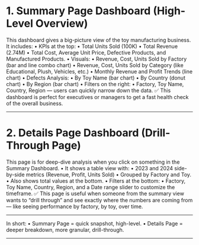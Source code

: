 # 1. **Summary Page Dashboard (High-Level Overview)**
This dashboard gives a big-picture view of the toy manufacturing business.
It includes:
•	KPIs at the top:
•	Total Units Sold (100K)
•	Total Revenue (2.74M)
•	Total Cost, Average Unit Price, Defective Products, and Manufactured Products.
•	Visuals:
•	Revenue, Cost, Units Sold by Factory (bar and line combo chart)
•	Revenue, Cost, Units Sold by Category (like Educational, Plush, Vehicles, etc.)
•	Monthly Revenue and Profit Trends (line chart)
•	Defects Analysis:
•	By Toy Name (bar chart)
•	By Country (donut chart)
•	By Region (bar chart)
•	Filters on the right:
•	Factory, Toy Name, Country, Region — users can quickly narrow down the data.
✅ This dashboard is perfect for executives or managers to get a fast health check of the overall business.
________________________________________
# 2. **Details Page Dashboard (Drill-Through Page)**
This page is for deep-dive analysis when you click on something in the Summary Dashboard.
•	It shows a table view with:
•	2023 and 2024 side-by-side metrics (Revenue, Profit, Units Sold)
•	Grouped by Factory and Toy.
•	Also shows total values at the bottom.
•	Filters at the bottom:
•	Factory, Toy Name, Country, Region, and a Date range slider to customize the timeframe.
✅ This page is useful when someone from the summary view wants to “drill through” and see exactly where the numbers are coming from — like seeing performance by factory, by toy, over time.
________________________________________
In short:
•	Summary Page = quick snapshot, high-level.
•	Details Page = deeper breakdown, more granular, drill-through.
________________________________________

